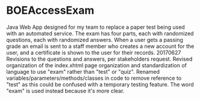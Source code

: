 # BOEAccessExam
Java Web App designed for my team to replace a paper test being used with an automated service. The exam has four parts, each with randomized questions, each with randomized answers. When a user gets a passing grade an email is sent to a staff member who creates a new account for the user, and a certificate is shown to the user for their records.
20170627 Revisions to the questions and answers, per stakeholders request. Revised organization of the index.xhtml page organization and standardization of language to use "exam" rather than "test" or "quiz". Renamed variables/parameters/methods/classes in code to remove reference to "test" as this could be confused with a temporary testing feature. The word "exam" is used instead because it's more clear.

